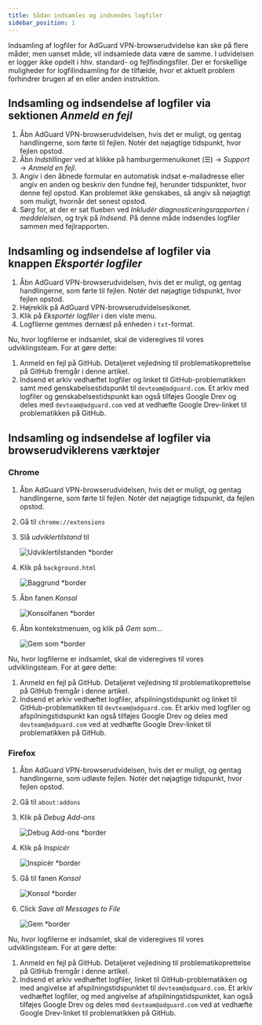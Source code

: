 ```yaml
---
title: Sådan indsamles og indsendes logfiler
sidebar_position: 1
---
```


Indsamling af logfiler for AdGuard VPN-browserudvidelse kan ske på flere måder, men uanset måde, vil indsamlede data være de samme. I udvidelsen er logger ikke opdelt i hhv. standard- og fejlfindingsfiler. Der er forskellige muligheder for logfilindsamling for de tilfælde, hvor et aktuelt problem forhindrer brugen af en eller anden instruktion.

## Indsamling og indsendelse af logfiler via sektionen *Anmeld en fejl*

1. Åbn AdGuard VPN-browserudvidelsen, hvis det er muligt, og gentag handlingerne, som førte til fejlen. Notér det nøjagtige tidspunkt, hvor fejlen opstod.
1. Åbn *Indstillinger* ved at klikke på hamburgermenuikonet (☰) → *Support* → *Anmeld en fejl*.
1. Angiv i den åbnede formular en automatisk indsat e-mailadresse eller angiv en anden og beskriv den fundne fejl, herunder tidspunktet, hvor denne fejl opstod. Kan problemet ikke genskabes, så angiv så nøjagtigt som muligt, hvornår det senest opstod.
1. Sørg for, at der er sat flueben ved *Inkludér diagnosticeringsrapporten i meddelelsen*, og tryk på *Indsend*. På denne måde indsendes logfiler sammen med fejlrapporten.

## Indsamling og indsendelse af logfiler via knappen *Eksportér logfiler*

1. Åbn AdGuard VPN-browserudvidelsen, hvis det er muligt, og gentag handlingerne, som førte til fejlen. Notér det nøjagtige tidspunkt, hvor fejlen opstod.
1. Højreklik på AdGuard VPN-browserudvidelsesikonet.
1. Klik på *Eksportér logfiler* i den viste menu.
1. Logfilerne gemmes dernæst på enheden i `txt`-format.

Nu, hvor logfilerne er indsamlet, skal de videregives til vores udviklingsteam. For at gøre dette:

1. Anmeld en fejl på GitHub. Detaljeret vejledning til problematikoprettelse på GitHub fremgår i denne artikel.
1. Indsend et arkiv vedhæftet logfiler og linket til GitHub-problematikken samt med genskabelsestidspunkt til `devteam@adguard.com`. Et arkiv med logfiler og genskabelsestidspunkt kan også tilføjes Google Drev og deles med `devteam@adguard.com` ved at vedhæfte Google Drev-linket til problematikken på GitHub.

## Indsamling og indsendelse af logfiler via browserudviklerens værktøjer

### Chrome

1. Åbn AdGuard VPN-browserudvidelsen, hvis det er muligt, og gentag handlingerne, som førte til fejlen. Notér det nøjagtige tidspunkt, da fejlen opstod.
1. Gå til `chrome://extensions`
1. Slå *udviklertilstand* til

    ![Udviklertilstanden *border](https://cdn.adguardvpn.com/content/kb/vpn/browser_extension/dev_mode.png)

1. Klik på `background.html`

    ![Baggrund *border](https://cdn.adguardvpn.com/content/kb/vpn/browser_extension/backgroung.png)

1. Åbn fanen *Konsol*

    ![Konsolfanen *border](https://cdn.adguardvpn.com/content/kb/vpn/browser_extension/console.png)

1. Åbn kontekstmenuen, og klik på *Gem som…*

    ![Gem som *border](https://cdn.adguardvpn.com/content/kb/vpn/browser_extension/save.png)

Nu, hvor logfilerne er indsamlet, skal de videregives til vores udviklingsteam. For at gøre dette:

1. Anmeld en fejl på GitHub. Detaljeret vejledning til problematikoprettelse på GitHub fremgår i denne artikel.
1. Indsend et arkiv vedhæftet logfiler, afspilningstidspunkt og linket til GitHub-problematikken til `devteam@adguard.com`. Et arkiv med logfiler og afspilningstidspunkt kan også tilføjes Google Drev og deles med `devteam@adguard.com` ved at vedhæfte Google Drev-linket til problematikken på GitHub.

### Firefox

1. Åbn AdGuard VPN-browserudvidelsen, hvis det er muligt, og gentag handlingerne, som udløste fejlen. Notér det nøjagtige tidspunkt, hvor fejlen opstod.
1. Gå til `about:addons`
1. Klik på *Debug Add-ons*

    ![Debug Add-ons *border](https://cdn.adguardvpn.com/content/kb/vpn/browser_extension/add-ons.png)

1. Klik på *Inspicér*

    ![Inspicér *border](https://cdn.adguardvpn.com/content/kb/vpn/browser_extension/inspect.png)

1. Gå til fanen *Konsol*

    ![Konsol *border](https://cdn.adguardvpn.com/content/kb/vpn/browser_extension/ff_console.png)

1. Click *Save all Messages to File*

    ![Gem *border](https://cdn.adguardvpn.com/content/kb/vpn/browser_extension/save-to-file.png)

Nu, hvor logfilerne er indsamlet, skal de videregives til vores udviklingsteam. For at gøre dette:

1. Anmeld en fejl på GitHub. Detaljeret vejledning til problematikoprettelse på GitHub fremgår i denne artikel.
1. Indsend et arkiv vedhæftet logfiler, linket til GitHub-problematikken og med angivelse af afspilningstidspunktet til `devteam@adguard.com`. Et arkiv vedhæftet logfiler, og med angivelse af afspilningstidspunktet, kan også tilføjes Google Drev og deles med `devteam@adguard.com` ved at vedhæfte Google Drev-linket til problematikken på GitHub.
